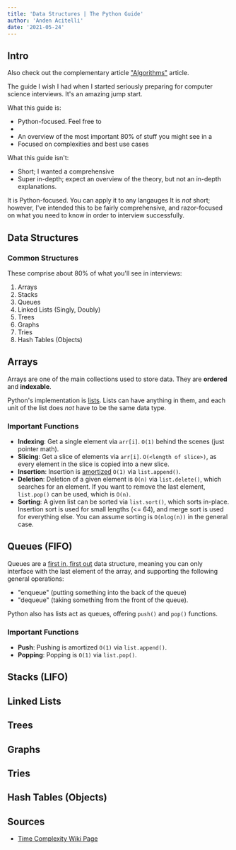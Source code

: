 ```yaml
---
title: 'Data Structures | The Python Guide'
author: 'Anden Acitelli'
date: '2021-05-24'
---
```


## Intro 
Also check out the complementary article ["Algorithms"](/blog/algorithms) article. 

The guide I wish I had when I started seriously preparing for computer science interviews. It's an amazing jump start. 

What this guide is: 
- Python-focused. Feel free to 
- 
- An overview of the most important 80% of stuff you might see in a
- Focused on complexities and best use cases

What this guide isn't: 
- Short; I wanted a comprehensive 
- Super in-depth; expect an overview of the theory, but not an in-depth explanations. 

It is Python-focused. You can apply it to any langauges It is *not* short; however, I've intended this to be fairly comprehensive, and razor-focused on what you need to know in order to interview successfully. 

## Data Structures
### Common Structures 
These comprise about 80% of what you'll see in interviews: 

1. Arrays
2. Stacks
3. Queues
4. Linked Lists (Singly, Doubly)
5. Trees
6. Graphs
7. Tries
8. Hash Tables (Objects)

## Arrays
Arrays are one of the main collections used to store data. They are **ordered** and **indexable**. 

Python's implementation is [lists](https://www.w3schools.com/python/python_lists.asp). Lists can have anything in them, and each unit of the list does *not* have to be the same data type.

### Important Functions
- **Indexing**: Get a single element via `arr[i]`. `O(1)` behind the scenes (just pointer math).  
- **Slicing**: Get a slice of elements via `arr[i]`. `O(<length of slice>)`, as every element in the slice is copied into a new slice. 
- **Insertion**: Insertion is [amortized](https://stackoverflow.com/questions/33044883/why-is-the-time-complexity-of-pythons-list-append-method-o1) `O(1)` via `list.append()`.
- **Deletion**: Deletion of a given element is `O(n)` via `list.delete()`, which searches for an element. If you want to remove the last element, `list.pop()` can be used, which is `O(n)`. 
- **Sorting**: A given list can be sorted via `list.sort()`, which sorts in-place. Insertion sort is used for small lengths (<= 64), and merge sort is used for everything else. You can assume sorting is `O(nlog(n))` in the general case. 

## Queues (FIFO)
Queues are a [first in, first out](https://en.wikipedia.org/wiki/FIFO_(computing_and_electronics)) data structure, meaning you can only interface with the last element of the array, and supporting the following general operations:
- "enqueue" (putting something into the back of the queue)
- "dequeue" (taking something from the front of the queue). 

Python also has lists act as queues, offering `push()` and `pop()` functions. 

### Important Functions
- **Push**: Pushing is amortized `O(1)` via `list.append()`. 
- **Popping**: Popping is `O(1)` via `list.pop()`. 

## Stacks (LIFO)

## Linked Lists

## Trees

## Graphs

## Tries

## Hash Tables (Objects)

## Sources
- [Time Complexity Wiki Page](https://wiki.python.org/moin/TimeComplexity#list)